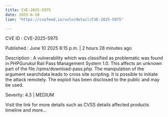 ```yaml
---
title: CVE-2025-5975
date: 2025-6-10
lien: "https://cvefeed.io/vuln/detail/CVE-2025-5975"

---
```


CVE ID : CVE-2025-5975

Published :  June 10
2025
8:15 p.m. | 2 hours
28 minutes ago

Description : A vulnerability
which was classified as problematic
was found in PHPGurukul Rail Pass Management System 1.0. This affects an unknown part of the file /rpms/download-pass.php. The manipulation of the argument searchdata leads to cross site scripting. It is possible to initiate the attack remotely. The exploit has been disclosed to the public and may be used.

Severity: 4.3 | MEDIUM

Visit the link for more details
such as CVSS details
affected products
timeline
and more...
